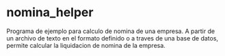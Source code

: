 # nomina_helper
Programa de ejemplo para calculo de nomina de una empresa. A partir de un archivo de texto en el formato definido o a traves de una base de datos, permite calcular la liquidacion de nomina de la empresa.
